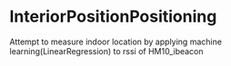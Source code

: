 # InteriorPositionPositioning
Attempt to measure indoor location by applying machine learning(LinearRegression) to rssi of HM10_ibeacon
